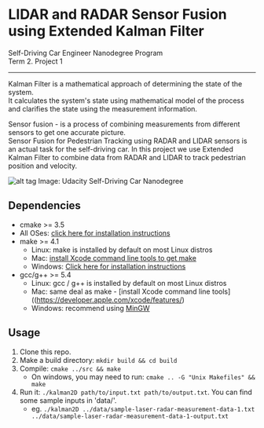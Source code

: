 # LIDAR and RADAR Sensor Fusion using Extended Kalman Filter
Self-Driving Car Engineer Nanodegree Program  
Term 2. Project 1

---
Kalman Filter is a mathematical approach of determining the state of the system.  
It calculates the system's state using mathematical model of the process and clarifies the state using the measurement information.  
  
Sensor fusion - is a process of combining measurements from different sensors to get one accurate picture.  
Sensor Fusion for Pedestrian Tracking using RADAR and LIDAR sensors is an actual task for the self-driving car. In this project we use Extended Kalman Filter to combine data from RADAR and LIDAR to track pedestrian position and velocity.  
  
![alt tag](http://url/to/img.png)
Image: Udacity Self-Driving Car Nanodegree  
    
## Dependencies

* cmake >= 3.5
 * All OSes: [click here for installation instructions](https://cmake.org/install/)
* make >= 4.1
  * Linux: make is installed by default on most Linux distros
  * Mac: [install Xcode command line tools to get make](https://developer.apple.com/xcode/features/)
  * Windows: [Click here for installation instructions](http://gnuwin32.sourceforge.net/packages/make.htm)
* gcc/g++ >= 5.4
  * Linux: gcc / g++ is installed by default on most Linux distros
  * Mac: same deal as make - [install Xcode command line tools]((https://developer.apple.com/xcode/features/)
  * Windows: recommend using [MinGW](http://www.mingw.org/)

## Usage

1. Clone this repo.
2. Make a build directory: `mkdir build && cd build`
3. Compile: `cmake ../src && make` 
   * On windows, you may need to run: `cmake .. -G "Unix Makefiles" && make`
4. Run it: `./kalman2D path/to/input.txt path/to/output.txt`. You can find
   some sample inputs in 'data/'.
    - eg. `./kalman2D ../data/sample-laser-radar-measurement-data-1.txt ../data/sample-laser-radar-measurement-data-1-output.txt`

